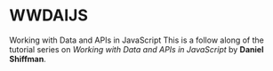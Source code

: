 # WWDAIJS
Working with Data and APIs in JavaScript
This is a follow along of the tutorial series on _Working with Data and APIs in JavaScript_ by **Daniel Shiffman**.
